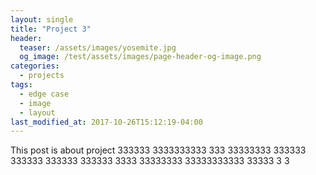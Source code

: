 ```yaml
---
layout: single
title: "Project 3"
header:
  teaser: /assets/images/yosemite.jpg
  og_image: /test/assets/images/page-header-og-image.png
categories:
  - projects
tags:
  - edge case
  - image
  - layout
last_modified_at: 2017-10-26T15:12:19-04:00
---
```


This post is about project 333333 3333333333 333 33333333 333333 333333 333333 333333 3333 33333333 33333333333 33333 3 3 


